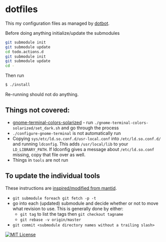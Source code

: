 # dotfiles

This my configuration files as managed by [dotbot](https://github.com/anishathalye/dotbot).

Before doing anything initialize/update the submodules

```bash
git submodule init
git submodule update
cd todo.actions.d
git submodule init
git submodule update
cd -
```

Then run

```bash
$ ./install
```

Re-running should not do anything.

Things not covered:
-------------------

* [gnome-terminal-colors-solarized](https://github.com/Anthony25/gnome-terminal-colors-solarized) - run `./gnome-terminal-colors-solarized/set_dark.sh` and go through the process
* `./configure-gnome-terminal` is not automatically run
* Copying `sys/etc/ld.so.conf.d/usr-local.conf` into `/etc/ld.so.conf.d/` and running `ldconfig`. This adds `/usr/local/lib` to your `LD_LIBRARY_PATH`. If ldconfig gives a message about `/etc/ld.so.conf` missing, copy that file over as well.
* Things in `tools` are not run

To update the individual tools
------------------------------

These instructions are [inspired/modified from mantid](https://github.com/mantidproject/paraview-build/blob/master/buildscript).

* `git submodule foreach git fetch -p -t`
* go into each (updated) submodule and decide whether or not to move what revision to use. This is generally done by either:
  * `git tag` to list the tags then `git checkout tagname`
  * `git rebase -v origin/master`
* `git commit <submodule directory names without a trailing slash>`

[![MIT License](https://img.shields.io/badge/license-MIT-blue.svg)](http://opensource.org/licenses/MIT)
